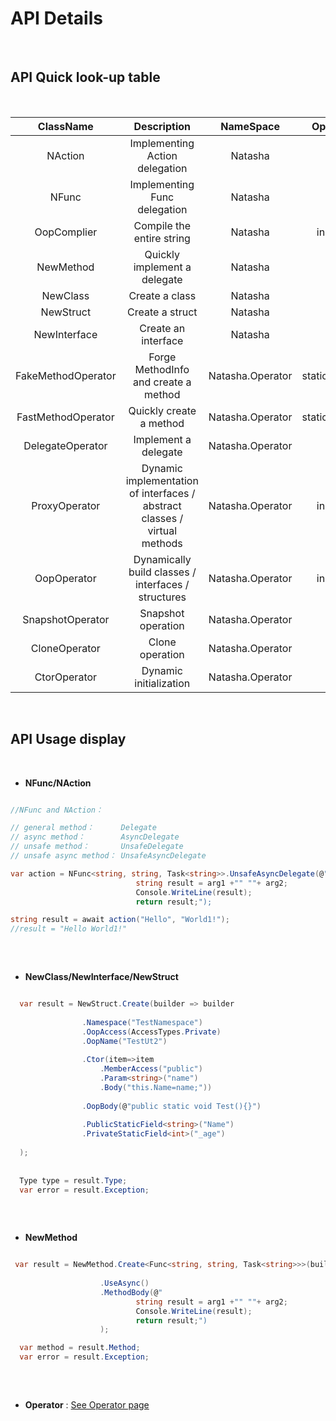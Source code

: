 # API Details  

<br/>  

## API Quick look-up table  

<br/>  

| ClassName | Description | NameSpace | OperatorType |
|:---:|:---:|:---:|:---:|
| NAction | Implementing Action delegation | Natasha | static | 
| NFunc | Implementing Func delegation | Natasha | static |
| OopComplier | Compile the entire string | Natasha | instantiation |
| NewMethod | Quickly implement a delegate | Natasha | static |
| NewClass | Create a class| Natasha | static |
| NewStruct | Create a struct| Natasha | static |
| NewInterface | Create an interface | Natasha | static |
| FakeMethodOperator | Forge MethodInfo and create a method | Natasha.Operator | static/instantiation |
| FastMethodOperator | Quickly create a method | Natasha.Operator | static/instantiation |
| DelegateOperator | Implement a delegate | Natasha.Operator | static |
| ProxyOperator | Dynamic implementation of interfaces / abstract classes / virtual methods | Natasha.Operator | instantiation |
| OopOperator | Dynamically build classes / interfaces / structures | Natasha.Operator | instantiation |
| SnapshotOperator | Snapshot operation | Natasha.Operator | static |
| CloneOperator | Clone operation | Natasha.Operator | static |
| CtorOperator | Dynamic initialization | Natasha.Operator | static |


<br/>  

## API Usage display

<br/>  

- **NFunc/NAction**  

```C#

//NFunc and NAction：

// general method：      Delegate
// async method：        AsyncDelegate
// unsafe method：       UnsafeDelegate
// unsafe async method： UnsafeAsyncDelegate

var action = NFunc<string, string, Task<string>>.UnsafeAsyncDelegate(@"
                            string result = arg1 +"" ""+ arg2;
                            Console.WriteLine(result);
                            return result;");

string result = await action("Hello", "World1!");
//result = "Hello World1!"
  
```  


<br/>  

- **NewClass/NewInterface/NewStruct**  

```C#

  var result = NewStruct.Create(builder => builder
  
                .Namespace("TestNamespace")
                .OopAccess(AccessTypes.Private)
                .OopName("TestUt2")
                
                .Ctor(item=>item
                    .MemberAccess("public")
                    .Param<string>("name")
                    .Body("this.Name=name;"))
                    
                .OopBody(@"public static void Test(){}")
                
                .PublicStaticField<string>("Name")
                .PrivateStaticField<int>("_age")
                
  );
  
  
  Type type = result.Type;
  var error = result.Exception; 
  
```  

<br/>  

- **NewMethod**  

```C#

 var result = NewMethod.Create<Func<string, string, Task<string>>>(builder => builder
 
                    .UseAsync()
                    .MethodBody(@"
                            string result = arg1 +"" ""+ arg2;
                            Console.WriteLine(result);
                            return result;")
                    );

  var method = result.Method;
  var error = result.Exception; 
  

```  

<br/>  

- **Operator**  : [See Operator page](https://github.com/dotnetcore/Natasha/blob/master/article/Operator.md)  

<br/>  

